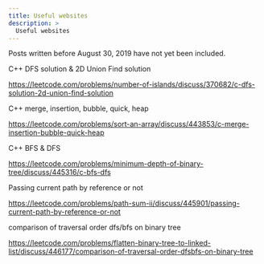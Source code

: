 ```yaml
---
title: Useful websites
description: >
  Useful websites 
---
```


Posts written before August 30, 2019 have not yet been included.


C++ DFS solution & 2D Union Find solution

https://leetcode.com/problems/number-of-islands/discuss/370682/c-dfs-solution-2d-union-find-solution


C++ merge, insertion, bubble, quick, heap

https://leetcode.com/problems/sort-an-array/discuss/443853/c-merge-insertion-bubble-quick-heap


C++ BFS & DFS

https://leetcode.com/problems/minimum-depth-of-binary-tree/discuss/445316/c-bfs-dfs


Passing current path by reference or not


https://leetcode.com/problems/path-sum-ii/discuss/445901/passing-current-path-by-reference-or-not


comparison of traversal order dfs/bfs on binary tree

https://leetcode.com/problems/flatten-binary-tree-to-linked-list/discuss/446177/comparison-of-traversal-order-dfsbfs-on-binary-tree















